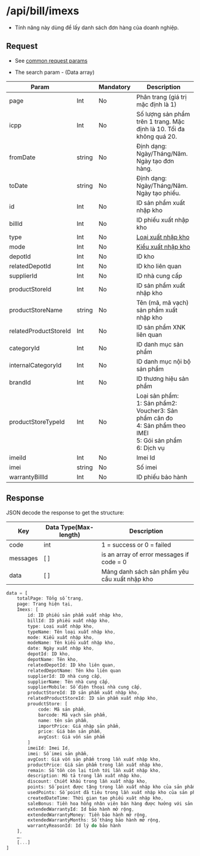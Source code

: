# /api/bill/imexs
- Tính năng này dùng để lấy danh sách đơn hàng của doanh nghiệp.

## Request

- See [common request params](/api.md#request)
 
- The search param - (Data array)
 
Param | | Mandatory | Description
------|----------|------|-----------
page | Int | No | Phân trang (giá trị mặc định là 1)
icpp | Int | No | Số lượng sản phẩm trên 1 trang. Mặc định là 10. Tối đa không quá 20. 
fromDate| string | No | Định dạng: Ngày/Tháng/Năm. Ngày tạo đơn hàng.
toDate | string| No| Định dạng: Ngày/Tháng/Năm. Ngày tạo phiếu.
id | Int | No | ID sản phẩm xuất nhập kho
billId | Int | No | ID phiếu xuất nhập kho
type | Int |No | [Loại xuất nhập kho](/glossary.md#inventory)
mode | Int| No | [Kiểu xuất nhập kho](/glossary.md#inventory)
depotId| Int | No | ID kho
relatedDepotId | Int| No | ID kho liên quan
supplierId | Int | No| ID nhà cung cấp
productStoreId| Int|No| ID sản phẩm xuất nhập kho
productStoreName | string | No| Tên (mã, mã vạch) sản phẩm xuất nhập kho
relatedProductStoreId | Int | No | ID sản phẩm XNK liên quan
categoryId | Int | No | ID danh mục sản phẩm
internalCategoryId | Int | No | ID danh mục nội bộ sản phẩm
brandId | Int | No | ID thương hiệu sản phẩm
productStoreTypeId | Int | No | Loại sản phẩm:<br>1: Sản phẩm2: Voucher3: Sản phẩm cân đo<br>4: Sản phẩm theo IMEI<br>5: Gói sản phẩm<br>6: Dịch vụ
imeiId |Int| No | Imei Id
imei| string | No | Số imei
warrantyBillId | Int | No | ID phiếu bảo hành

## Response
JSON decode the response to get the structure:

Key | Data Type(Max-length)| Description
---|-------|-----------
code| int | 1 = success or 0 = failed
messages | [ ] | is an array of error messages if code = 0
data | [ ] |Mảng danh sách sản phẩm yêu cầu xuất nhập kho

```js
data = [
    totalPage: Tổng số trang,
	page: Trang hiện tại,
	Imexs: [
		id: ID phiếu sản phẩm xuất nhập kho,
		billId: ID phiếu xuất nhập kho,
		type: Loại xuất nhập kho,
		typeName: Tên loại xuất nhập kho,
		mode: Kiểu xuất nhập kho,
		modeName: Tên kiểu xuất nhập kho,
		date: Ngày xuất nhập kho,
		depotId: ID kho,
		depotName: Tên kho,
		relatedDepotId: ID kho liên quan,
		relatedDepotName: Tên kho liên quan
		supplierId: ID nhà cung cấp,
		supplierName: Tên nhà cung cấp,
		supplierMobile: Số điện thoại nhà cung cấp,
		productStoreId: ID sản phẩm xuất nhập kho,
		relatedProductStoreId: ID sản phẩm xuất nhập kho,
		proudctStore: [
			code: Mã sản phẩm,
			barcode: Mã vạch sản phẩm,
			name: tên sản phẩm,
			importPrice: Giá nhập sản phẩm,
			price: Giá bán sản phẩm,
			avgCost: Giá vốn sản phẩm
		]
		imeiId: Imei Id,
		imei: Số imei sản phẩm,
		avgCost: Giá vốn sản phẩm trong lần xuất nhập kho,
		productPrice: Giá sản phẩm trong lần xuất nhập kho,
		remain: Số tồn còn lại tính tới lần xuất nhập kho,
		description: Mô tả trong lần xuất nhập kho,
		discount: Chiết khấu trong lần xuất nhập kho,
		points: Số point được tặng trong lần xuất nhập kho của sản phẩm ,
		usedPoints: Số point đã tiêu trong lần xuất nhập kho của sản phẩm,
		createdDateTime: Thời gian tạo phiếu xuât nhập kho,
		saleBonus: Tiền hoa hồng nhân viên bán hàng được hưởng với sản phẩm,
		extendedWarrantyId: Id bảo hành mở rộng,
		extendedWarrantyMoney: Tiền bảo hành mở rộng,
		extendedWarrantyMonths: Số tháng bảo hành mở rộng,
		warrantyReasonId: Id lý do bảo hành
	],
	….
	[...]
]
```